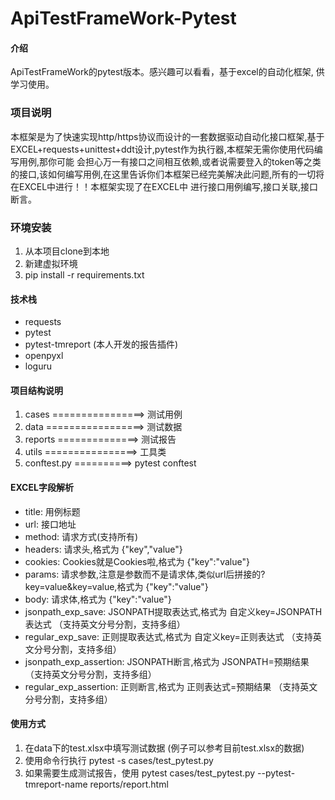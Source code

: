 # ApiTestFrameWork-Pytest

#### 介绍

ApiTestFrameWork的pytest版本。感兴趣可以看看，基于excel的自动化框架, 供学习使用。

### 项目说明

本框架是为了快速实现http/https协议而设计的一套数据驱动自动化接口框架,基于EXCEL+requests+unittest+ddt设计,pytest作为执行器,本框架无需你使用代码编写用例,那你可能 会担心万一有接口之间相互依赖,或者说需要登入的token等之类的接口,该如何编写用例,在这里告诉你们本框架已经完美解决此问题,所有的一切将在EXCEL中进行！！本框架实现了在EXCEL中 进行接口用例编写,接口关联,接口断言。

### 环境安装

1. 从本项目clone到本地
2. 新建虚拟环境
3. pip install -r requirements.txt



#### 技术栈

- requests
- pytest
- pytest-tmreport (本人开发的报告插件)
- openpyxl
- loguru

#### 项目结构说明

1.  cases ================> 测试用例
2.  data =================> 测试数据
3.  reports ==============> 测试报告
4. utils ================> 工具类
5. conftest.py ==========> pytest conftest

#### EXCEL字段解析

- title: 用例标题
- url: 接口地址
- method: 请求方式(支持所有)
- headers: 请求头,格式为 {"key","value"}
- cookies: Cookies就是Cookies啦,格式为 {"key":"value"}
- params: 请求参数,注意是参数而不是请求体,类似url后拼接的?key=value&key=value,格式为 {"key":"value"}
- body: 请求体,格式为 {"key":"value"}
- jsonpath_exp_save: JSONPATH提取表达式,格式为 自定义key=JSONPATH表达式 （支持英文分号分割，支持多组）
- regular_exp_save: 正则提取表达式,格式为 自定义key=正则表达式 （支持英文分号分割，支持多组）
- jsonpath_exp_assertion: JSONPATH断言,格式为 JSONPATH=预期结果 （支持英文分号分割，支持多组）
- regular_exp_assertion: 正则断言,格式为 正则表达式=预期结果 （支持英文分号分割，支持多组）


#### 使用方式

1. 在data下的test.xlsx中填写测试数据 (例子可以参考目前test.xlsx的数据)
2. 使用命令行执行 pytest -s cases/test_pytest.py
3. 如果需要生成测试报告，使用 pytest cases/test_pytest.py --pytest-tmreport-name reports/report.html